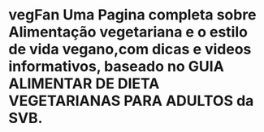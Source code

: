 # vegFan Uma Pagina completa sobre Alimentação vegetariana e o estilo de vida vegano,com dicas e videos informativos, baseado no GUIA ALIMENTAR DE DIETA VEGETARIANAS PARA ADULTOS da SVB. 

